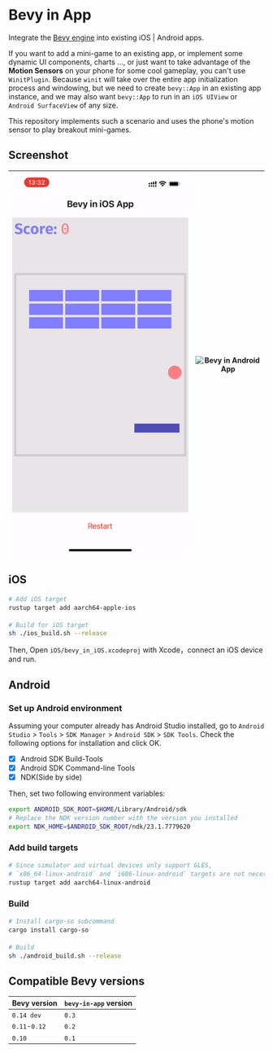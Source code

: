 # Bevy in App

Integrate the [Bevy engine](https://github.com/bevyengine/bevy) into existing iOS | Android apps.

If you want to add a mini-game to an existing app, or implement some dynamic UI components, charts ..., or just want to take advantage of the **Motion Sensors** on your phone for some cool gameplay, you can't use `WinitPlugin`. Because `winit` will take over the entire app initialization process and windowing, but we need to create `bevy::App` in an existing app instance, and we may also want `bevy::App` to run in an `iOS UIView` or `Android SurfaceView` of any size.

This repository implements such a scenario and uses the phone's motion sensor to play breakout mini-games.

## Screenshot

| ![Bevy in iOS App](assets/bevy_in_ios.png) | ![Bevy in Android App](assets/bevy_in_android.png) |
| ------------------------------------------ | -------------------------------------------------- |

## **iOS**

```sh
# Add iOS target
rustup target add aarch64-apple-ios

# Build for iOS target
sh ./ios_build.sh --release
```

Then, Open `iOS/bevy_in_iOS.xcodeproj` with Xcode，connect an iOS device and run.

## **Android**

### Set up Android environment

Assuming your computer already has Android Studio installed, go to `Android Studio` > `Tools` > `SDK Manager` > `Android SDK` > `SDK Tools`. Check the following options for installation and click OK.

- [x] Android SDK Build-Tools
- [x] Android SDK Command-line Tools
- [x] NDK(Side by side)

Then, set two following environment variables:

```sh
export ANDROID_SDK_ROOT=$HOME/Library/Android/sdk
# Replace the NDK version number with the version you installed
export NDK_HOME=$ANDROID_SDK_ROOT/ndk/23.1.7779620
```

### Add build targets

```sh
# Since simulator and virtual devices only support GLES,
# `x86_64-linux-android` and `i686-linux-android` targets are not necessary
rustup target add aarch64-linux-android
```

### Build

```sh
# Install cargo-so subcommand
cargo install cargo-so

# Build
sh ./android_build.sh --release
```

## Compatible Bevy versions

| Bevy version | `bevy-in-app` version     |
|:-------------|:--------------------------|
| `0.14 dev`   | `0.3`                     |
| `0.11`-`0.12`| `0.2`                     |
| `0.10`       | `0.1`                     |
